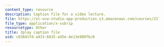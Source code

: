```yaml
---
content_type: resource
description: Caption file for a video lecture.
file: https://ol-ocw-studio-app-production.s3.amazonaws.com/courses/21l-011-the-film-experience-fall-2013/c83841fda4336835a45e4e13e980fbc0_xt_0iNlUQ2U.srt
file_type: application/x-subrip
resourcetype: Other
title: 3play caption file
uid: c83841fd-a433-6835-a45e-4e13e980fbc0
---
```


